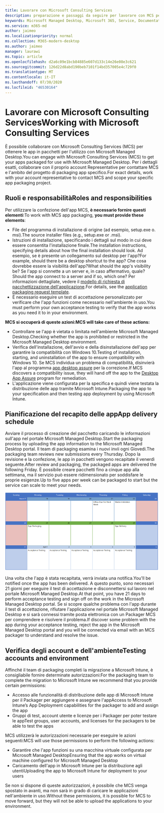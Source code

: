 ```yaml
---
title: Lavorare con Microsoft Consulting Services
description: preparazione e passaggi da seguire per lavorare con MCS per il pacchetto delle app
keywords: Microsoft Managed Desktop, Microsoft 365, Service, Documentation, Apps, MCS, Packaging
ms.service: m365-md
author: jaimeo
ms.localizationpriority: normal
ms.collection: M365-modern-desktop
ms.author: jaimeo
manager: laurawi
ms.topic: article
ms.openlocfilehash: d2a6c09e1bcb84885e607d133c14e26e08e3c621
ms.sourcegitcommit: 126d22d8abd190beb7101f14bd357005e4c729f0
ms.translationtype: MT
ms.contentlocale: it-IT
ms.lasthandoff: 07/30/2020
ms.locfileid: "46530164"
---
```

# <a name="working-with-microsoft-consulting-services"></a><span data-ttu-id="3e701-104">Lavorare con Microsoft Consulting Services</span><span class="sxs-lookup"><span data-stu-id="3e701-104">Working with Microsoft Consulting Services</span></span>

<span data-ttu-id="3e701-105">È possibile collaborare con Microsoft Consulting Services (MCS) per ottenere le app in pacchetti per l'utilizzo con Microsoft Managed Desktop.</span><span class="sxs-lookup"><span data-stu-id="3e701-105">You can engage with Microsoft Consulting Services (MCS) to get your apps packaged for use with Microsoft Managed Desktop.</span></span> <span data-ttu-id="3e701-106">Per i dettagli esatti, collaborare con il proprio account Representative per contattare MCS e l'ambito del progetto di packaging app specifico.</span><span class="sxs-lookup"><span data-stu-id="3e701-106">For exact details, work with your account representative to contact MCS and scope your specific app packaging project.</span></span>

## <a name="roles-and-responsibilities"></a><span data-ttu-id="3e701-107">Ruoli e responsabilità</span><span class="sxs-lookup"><span data-stu-id="3e701-107">Roles and responsibilities</span></span>

<span data-ttu-id="3e701-108">Per utilizzare la confezione dell'app MCS, **è necessario fornire questi elementi**:</span><span class="sxs-lookup"><span data-stu-id="3e701-108">To work with MCS app packaging, **you must provide these elements**:</span></span>

- <span data-ttu-id="3e701-109">File del programma di installazione di origine (ad esempio, setup.exe o. msi).</span><span class="sxs-lookup"><span data-stu-id="3e701-109">The source installer files (e.g., setup.exe or .msi).</span></span>
- <span data-ttu-id="3e701-110">Istruzioni di installazione, specificando i dettagli sul modo in cui deve essere consentita l'installazione finale.</span><span class="sxs-lookup"><span data-stu-id="3e701-110">The installation instructions, specifying details about how the final installation should look.</span></span> <span data-ttu-id="3e701-111">Ad esempio, se è presente un collegamento sul desktop per l'app?</span><span class="sxs-lookup"><span data-stu-id="3e701-111">For example, should there be a desktop shortcut to the app?</span></span> <span data-ttu-id="3e701-112">Che cosa dovrebbe essere la visibilità dell'app?</span><span class="sxs-lookup"><span data-stu-id="3e701-112">What should the app's visibility be?</span></span> <span data-ttu-id="3e701-113">Se l'app si connette a un server e, in caso affermativo, quale?</span><span class="sxs-lookup"><span data-stu-id="3e701-113">Should the app connect to a server and if so, which one?</span></span> <span data-ttu-id="3e701-114">Per informazioni dettagliate, vedere il [modello di richiesta di pacchettizzazione dell'applicazione](https://github.com/MicrosoftDocs/microsoft-365-docs/raw/public/microsoft-365/managed-desktop/get-ready/downloads/app-packaging-template.docx).</span><span class="sxs-lookup"><span data-stu-id="3e701-114">For details, see the [application packaging request template](https://github.com/MicrosoftDocs/microsoft-365-docs/raw/public/microsoft-365/managed-desktop/get-ready/downloads/app-packaging-template.docx).</span></span>
- <span data-ttu-id="3e701-115">È necessario eseguire un test di accettazione personalizzato per verificare che l'app funzioni come necessario nell'ambiente in uso.</span><span class="sxs-lookup"><span data-stu-id="3e701-115">You must perform your own acceptance testing to verify that the app works as you need it to in your environment.</span></span>

<span data-ttu-id="3e701-116">**MCS si occuperà di queste azioni:**</span><span class="sxs-lookup"><span data-stu-id="3e701-116">**MCS will take care of these actions:**</span></span>

- <span data-ttu-id="3e701-117">Controllare se l'app è vietata o limitata nell'ambiente Microsoft Managed Desktop.</span><span class="sxs-lookup"><span data-stu-id="3e701-117">Checking whether the app is prohibited or restricted in the Microsoft Managed Desktop environment.</span></span>
- <span data-ttu-id="3e701-118">Verifica dell'installazione, dell'avvio e della disinstallazione dell'app per garantire la compatibilità con Windows 10.</span><span class="sxs-lookup"><span data-stu-id="3e701-118">Testing of installation, starting, and uninstallation of the app to ensure compatibility with Windows 10.</span></span> <span data-ttu-id="3e701-119">Se MCS individua un problema di compatibilità, disinvierà l'app al programma [app desktop assure](https://docs.microsoft.com/fasttrack/win-10-desktop-app-assure) per la correzione.</span><span class="sxs-lookup"><span data-stu-id="3e701-119">If MCS discovers a compatibility issue, they will hand off the app to the [Desktop App Assure](https://docs.microsoft.com/fasttrack/win-10-desktop-app-assure) program for remediation.</span></span>
- <span data-ttu-id="3e701-120">L'applicazione viene configurata per la specifica e quindi viene testata la distribuzione delle app tramite Microsoft Intune.</span><span class="sxs-lookup"><span data-stu-id="3e701-120">Packaging the app to your specification and then testing app deployment by using Microsoft Intune.</span></span>

## <a name="app-delivery-schedule"></a><span data-ttu-id="3e701-121">Pianificazione del recapito delle app</span><span class="sxs-lookup"><span data-stu-id="3e701-121">App delivery schedule</span></span>

<span data-ttu-id="3e701-122">Avviare il processo di creazione del pacchetto caricando le informazioni sull'app nel portale Microsoft Managed Desktop.</span><span class="sxs-lookup"><span data-stu-id="3e701-122">Start the packaging process by uploading the app information to the Microsoft Managed Desktop portal.</span></span> <span data-ttu-id="3e701-123">Il team di packaging esamina i nuovi invii ogni Giovedi.</span><span class="sxs-lookup"><span data-stu-id="3e701-123">The packaging team reviews new submissions every Thursday.</span></span> <span data-ttu-id="3e701-124">Dopo la revisione e la confezione, le app in pacchetti vengono recapitate il venerdì seguente.</span><span class="sxs-lookup"><span data-stu-id="3e701-124">After review and packaging, the packaged apps are delivered the following Friday.</span></span> <span data-ttu-id="3e701-125">È possibile creare pacchetti fino a cinque app alla settimana, ma il servizio può essere ridimensionato per soddisfare le proprie esigenze.</span><span class="sxs-lookup"><span data-stu-id="3e701-125">Up to five apps per week can be packaged to start but the service can scale to meet your needs.</span></span>

![calendario che mostra l'afflusso di app su un Giovedi (il 21 in questo esempio), la convalida dei contenuti multimediali il giorno successivo, la confezione del lunedì seguente (il venticinquesimo) e il recapito delle app il venerdì successivo (29)](../../media/MCS-cal.png)

<span data-ttu-id="3e701-127">Una volta che l'app è stata recapitata, verrà inviata una notifica.</span><span class="sxs-lookup"><span data-stu-id="3e701-127">You'll be notified once the app has been delivered.</span></span> <span data-ttu-id="3e701-128">A questo punto, sono necessari 21 giorni per eseguire il test di accettazione e disconnettersi sul lavoro nel portale Microsoft Managed Desktop.</span><span class="sxs-lookup"><span data-stu-id="3e701-128">At that point, you have 21 days to perform acceptance testing and sign off on the work in the Microsoft Managed Desktop portal.</span></span> <span data-ttu-id="3e701-129">Se si scopre qualche problema con l'app durante il test di accettazione, rifiutare l'applicazione nel portale Microsoft Managed Desktop e si sarà connessi tramite posta elettronica con un Packager MCS per comprendere e risolvere il problema.</span><span class="sxs-lookup"><span data-stu-id="3e701-129">If discover some problem with the app during your acceptance testing, reject the app in the Microsoft Managed Desktop portal and you will be connected via email with an MCS packager to understand and resolve the issue.</span></span>

## <a name="testing-accounts-and-environment"></a><span data-ttu-id="3e701-130">Verifica degli account e dell'ambiente</span><span class="sxs-lookup"><span data-stu-id="3e701-130">Testing accounts and environment</span></span>

<span data-ttu-id="3e701-131">Affinché il team di packaging completi la migrazione a Microsoft Intune, è consigliabile fornire determinate autorizzazioni:</span><span class="sxs-lookup"><span data-stu-id="3e701-131">For the packaging team to complete the migration to Microsoft Intune we recommend that you provide certain permissions:</span></span>
 
-   <span data-ttu-id="3e701-132">Accesso alle funzionalità di distribuzione delle app di Microsoft Intune per il Packager per aggiungere e assegnare l'app</span><span class="sxs-lookup"><span data-stu-id="3e701-132">Access to Microsoft Intune’s App Deployment capabilities for the packager to add and assign the app</span></span> 
-   <span data-ttu-id="3e701-133">Gruppi di test, account utente e licenze per i Packager per poter testare le app</span><span class="sxs-lookup"><span data-stu-id="3e701-133">Test groups, user accounts, and licenses for the packagers to be able to test the apps</span></span>

<span data-ttu-id="3e701-134">MCS utilizzerà le autorizzazioni necessarie per eseguire le azioni seguenti:</span><span class="sxs-lookup"><span data-stu-id="3e701-134">MCS will use those permissions to perform the following actions:</span></span>
 
-   <span data-ttu-id="3e701-135">Garantire che l'app funzioni su una macchina virtuale configurata per Microsoft Managed Desktop</span><span class="sxs-lookup"><span data-stu-id="3e701-135">Ensuring that the app works on virtual machine configured for Microsoft Managed Desktop</span></span>
-   <span data-ttu-id="3e701-136">Caricamento dell'app in Microsoft Intune per la distribuzione agli utenti</span><span class="sxs-lookup"><span data-stu-id="3e701-136">Uploading the app to Microsoft Intune for deployment to your users</span></span>

<span data-ttu-id="3e701-137">Se non si dispone di queste autorizzazioni, è possibile che MCS venga spostato in avanti, ma non sarà in grado di caricare le applicazioni nell'ambiente in uso.</span><span class="sxs-lookup"><span data-stu-id="3e701-137">Without these permissions, it is possible for MCS to move forward, but they will not be able to upload the applications to your environment.</span></span>


